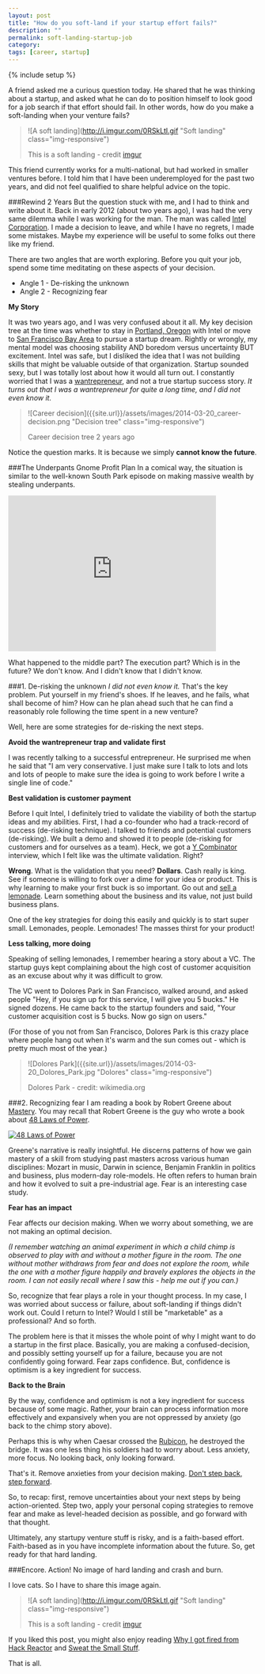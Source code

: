 ```yaml
---
layout: post
title: "How do you soft-land if your startup effort fails?"
description: ""
permalink: soft-landing-startup-job
category:
tags: [career, startup]
---
```

{% include setup %}

A friend asked me a curious question today. He shared that he was thinking about a startup, and asked what he can do to position himself to look good for a job search if that effort should fail. In other words, how do you make a soft-landing when your venture fails?

> ![A soft landing](http://i.imgur.com/0RSkLtl.gif "Soft landing" class="img-responsive")
>
> This is a soft landing - credit [imgur](http://i.imgur.com/0RSkLtl.gif)

This friend currently works for a multi-national, but had worked in smaller ventures before. I told him that I have been underemployed for the past two years, and did not feel qualified to share helpful advice on the topic.

###Rewind 2 Years
But the question stuck with me, and I had to think and write about it. Back in early 2012 (about two years ago), I was had the very same dilemma while I was working for the man. The man was called [Intel Corporation](http://www.intel.com). I made a decision to leave, and while I have no regrets, I made some mistakes. Maybe my experience will be useful to some folks out there like my friend.

There are two angles that are worth exploring. Before you quit your job, spend some time meditating on these aspects of your decision.

* Angle 1 - De-risking the unknown
* Angle 2 - Recognizing fear

__My Story__

It was two years ago, and I was very confused about it all. My key decision tree at the time was whether to stay in [Portland, Oregon](http://www.travelportland.com/things-to-do/) with Intel or move to [San Francisco Bay Area](http://en.wikipedia.org/wiki/San_Francisco) to pursue a startup dream. Rightly or wrongly, my mental model was choosing stability AND boredom versus uncertainty BUT excitement. Intel was safe, but I disliked the idea that I was not building skills that might be valuable outside of that organization. Startup sounded sexy, but I was totally lost about how it would all turn out. I constantly worried that I was a [wantrepreneur](http://www.techendo.co/posts/five-signs-you-re-a-wantrepreneur), and not a true startup success story. _It turns out that I was a wantrepreneur for quite a long time, and I did not even know it._

> ![Career decision]({{site.url}}/assets/images/2014-03-20_career-decision.png "Decision tree" class="img-responsive")
>
> Career decision tree 2 years ago

Notice the question marks. It is because we simply __cannot know the future__.

###The Underpants Gnome Profit Plan
In a comical way, the situation is similar to the well-known South Park episode on making massive wealth by stealing underpants.

<iframe width="420" height="315" src="http://www.youtube.com/embed/tO5sxLapAts?rel=0" frameborder="0" allowfullscreen="allow">
</iframe>

What happened to the middle part? The execution part? Which is in the future? We don\'t know. And I didn\'t know that I didn\'t know.

###1. De-risking the unknown
_I did not even know it._ That\'s the key problem. Put yourself in my friend\'s shoes. If he leaves, and he fails, what shall become of him? How can he plan ahead such that he can find a reasonably role following the time spent in a new venture?

Well, here are some strategies for de-risking the next steps.

__Avoid the wantrepreneur trap and validate first__

I was recently talking to a successful entrepreneur. He surprised me when he said that "I am very conservative. I just make sure I talk to lots and lots and lots of people to make sure the idea is going to work before I write a single line of code."

__Best validation is customer payment__

Before I quit Intel, I definitely tried to validate the viability of both the startup ideas and my abilities. First, I had a co-founder who had a track-record of success (de-risking technique). I talked to friends and potential customers (de-risking). We built a demo and showed it to people (de-risking for customers and for ourselves as a team). Heck, we got a [Y Combinator](http://ycombinator.com/) interview, which I felt like was the ultimate validation. Right?

__Wrong__. What is the validation that you need? __Dollars__. Cash really is king. See if someone is willing to fork over a dime for your idea or product. This is why learning to make your first buck is so important. Go out and [sell a lemonade](http://findinbay.blogspot.com/2013/05/how-i-sold-my-first-lemonade-and-made.html). Learn something about the business and its value, not just build business plans.

One of the key strategies for doing this easily and quickly is to start super small. Lemonades, people. Lemonades! The masses thirst for your product!

__Less talking, more doing__

Speaking of selling lemonades, I remember hearing a story about a VC. The startup guys kept complaining about the high cost of customer acquisition as an excuse about why it was difficult to grow.

The VC went to Dolores Park in San Francisco, walked around, and asked people "Hey, if you sign up for this service, I will give you 5 bucks." He signed dozens. He came back to the startup founders and said, "Your customer acquisition cost is 5 bucks. Now go sign on users."

(For those of you not from San Francisco, Dolores Park is this crazy place where people hang out when it\'s warm and the sun comes out - which is pretty much most of the year.)

> ![Dolores Park]({{site.url}}/assets/images/2014-03-20_Dolores_Park.jpg "Dolores" class="img-responsive")
>
> Dolores Park - credit: wikimedia.org

###2. Recognizing fear
I am reading a book by Robert Greene about [Mastery](http://www.amazon.com/gp/product/B007V65PBK/ref=as_li_ss_tl?ie=UTF8&camp=1789&creative=390957&creativeASIN=B007V65PBK&linkCode=as2&tag=pmfatr-20). You may recall that Robert Greene is the guy who wrote a book about [48 Laws of Power](http://www.amazon.com/gp/product/0140280197/ref=as_li_ss_tl?ie=UTF8&camp=1789&creative=390957&creativeASIN=0140280197&linkCode=as2&tag=pmfatr-20).

[![48 Laws of Power]({{site.url}}/assets/images/2014-03-20_48Laws.jpg "48 Laws")](http://www.amazon.com/gp/product/0140280197/ref=as_li_ss_il?ie=UTF8&camp=1789&creative=390957&creativeASIN=0140280197&linkCode=as2&tag=pmfatr-20)

Greene\'s narrative is really insightful. He discerns patterns of how we gain mastery of a skill from studying past masters across various human disciplines: Mozart in music, Darwin in science, Benjamin Franklin in politics and business, plus modern-day role-models. He often refers to human brain and how it evolved to suit a pre-industrial age. Fear is an interesting case study.

__Fear has an impact__

Fear affects our decision making. When we worry about something, we are not making an optimal decision.

_(I remember watching an animal experiment in which a child chimp is observed to play with and without a mother figure in the room. The one without mother withdraws from fear and does not explore the room, while the one with a mother figure happily and bravely explores the objects in the room. I can not easily recall where I saw this - help me out if you can.)_

So, recognize that fear plays a role in your thought process. In my case, I was worried about success or failure, about soft-landing if things didn\'t work out. Could I return to Intel? Would I still be "marketable" as a professional? And so forth.

The problem here is that it misses the whole point of why I might want to do a startup in the first place. Basically, you are making a confused-decision, and possibly setting yourself up for a failure, because you are not confidently going forward. Fear zaps confidence. But, confidence is optimism is a key ingredient for success.

__Back to the Brain__

By the way, confidence and optimism is not a key ingredient for success because of some magic. Rather, your brain can process information more effectively and expansively when you are not oppressed by anxiety (go back to the chimp story above).

Perhaps this is why when Caesar crossed the [Rubicon](http://en.wikipedia.org/wiki/Rubicon), he destroyed the bridge. It was one less thing his soldiers had to worry about. Less anxiety, more focus. No looking back, only looking forward.

That\'s it. Remove anxieties from your decision making. [Don't step back, step forward](https://medium.com/better-humans/d8f93537218d).

So, to recap: first, remove uncertainties about your next steps by being action-oriented. Step two, apply your personal coping strategies to remove fear and make as level-headed decision as possible, and go forward with that thought.

Ultimately, any startupy venture stuff is risky, and is a faith-based effort. Faith-based as in you have incomplete information about the future. So, get ready for that hard landing.

###Encore. Action!
No image of hard landing and crash and burn.

I love cats. So I have to share this image again.

> ![A soft landing](http://i.imgur.com/0RSkLtl.gif "Soft landing" class="img-responsive")
>
> This is a soft landing - credit [imgur](http://i.imgur.com/0RSkLtl.gif)

If you liked this post, you might also enjoy reading [Why I got fired from Hack Reactor](../why-i-got-fired-from-hack-reactor) and [Sweat the Small Stuff](../sweat-the-small-stuff).

That is all.
